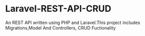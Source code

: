 # Laravel-REST-API-CRUD
An REST API written using PHP and Laravel.This project includes Migrations,Model And Controllers, CRUD Fuctionality
